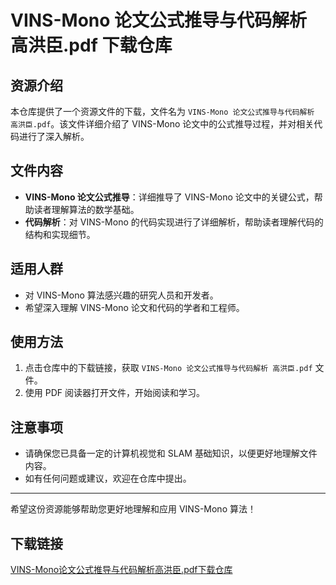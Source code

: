 # VINS-Mono 论文公式推导与代码解析 高洪臣.pdf 下载仓库

## 资源介绍

本仓库提供了一个资源文件的下载，文件名为 `VINS-Mono 论文公式推导与代码解析 高洪臣.pdf`。该文件详细介绍了 VINS-Mono 论文中的公式推导过程，并对相关代码进行了深入解析。

## 文件内容

- **VINS-Mono 论文公式推导**：详细推导了 VINS-Mono 论文中的关键公式，帮助读者理解算法的数学基础。
- **代码解析**：对 VINS-Mono 的代码实现进行了详细解析，帮助读者理解代码的结构和实现细节。

## 适用人群

- 对 VINS-Mono 算法感兴趣的研究人员和开发者。
- 希望深入理解 VINS-Mono 论文和代码的学者和工程师。

## 使用方法

1. 点击仓库中的下载链接，获取 `VINS-Mono 论文公式推导与代码解析 高洪臣.pdf` 文件。
2. 使用 PDF 阅读器打开文件，开始阅读和学习。

## 注意事项

- 请确保您已具备一定的计算机视觉和 SLAM 基础知识，以便更好地理解文件内容。
- 如有任何问题或建议，欢迎在仓库中提出。

---

希望这份资源能够帮助您更好地理解和应用 VINS-Mono 算法！

## 下载链接

[VINS-Mono论文公式推导与代码解析高洪臣.pdf下载仓库](https://pan.quark.cn/s/937864a34ff3)